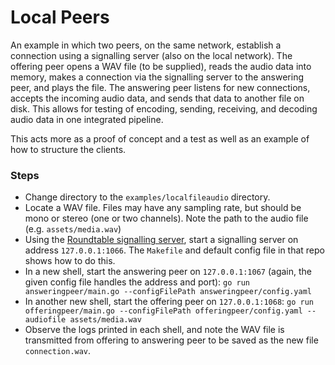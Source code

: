 # Local Peers

An example in which two peers, on the same network, establish a connection using a signalling server (also on the local network). The offering peer opens a WAV file (to be supplied), reads the audio data into memory, makes a connection via the signalling server to the answering peer, and plays the file. The answering peer listens for new connections, accepts the incoming audio data, and sends that data to another file on disk. This allows for testing of encoding, sending, receiving, and decoding audio data in one integrated pipeline.

This acts more as a proof of concept and a test as well as an example of how to structure the clients.

### Steps

- Change directory to the `examples/localfileaudio` directory.
- Locate a WAV file. Files may have any sampling rate, but should be mono or stereo (one or two channels). Note the path to the audio file (e.g. `assets/media.wav`)
- Using the [Roundtable signalling server](https://github.com/Honorable-Knights-of-the-Roundtable/signallingserver), start a signalling server on address `127.0.0.1:1066`. The `Makefile` and default config file in that repo shows how to do this.
- In a new shell, start the answering peer on `127.0.0.1:1067` (again, the given config file handles the address and port): `go run answeringpeer/main.go --configFilePath answeringpeer/config.yaml`
- In another new shell, start the offering peer on `127.0.0.1:1068`: `go run offeringpeer/main.go --configFilePath offeringpeer/config.yaml --audiofile assets/media.wav`
- Observe the logs printed in each shell, and note the WAV file is transmitted from offering to answering peer to be saved as the new file `connection.wav`.